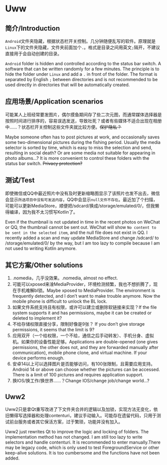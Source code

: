 # Uww

## 简介/Introduction

`Android`文件夹隐藏，根据状态栏开关控制。几分钟随便乱写的软件。原理就是`Linux`下的文件夹隐藏，文件夹前面加个`.`。格式是目录之间用英文`;`隔开，不建议直接用于会自动创建的目录。

`Android` folder is hidden and controlled according to the status bar switch. A software that can be written randomly for a few minutes. The principle is to hide the folder under `Linux` and add a `.` in front of the folder. The format is separated by English `;` between directories and is not recommended to be used directly in directories that will be automatically created.

## 应用场景/Application scenarios

可能某人上班经常要发图片，偶尔摸鱼期间存了些二次元图，而通常媒体选择器是按照时间进行排序的，容易误选发送，导致社死？或者有些媒体不适合出现在相册中……？状态栏开关控制这些文件夹就比较方便。~~保护隐私？~~

Maybe someone often has to post pictures at work, and occasionally saves some two-dimensional pictures during the fishing period. Usually the media selector is sorted by time, which is easy to miss the selection and send, resulting in social death? Or are some media not suitable for appearing in photo albums…? It is more convenient to control these folders with the status bar switch.  ~~Privacy protection?~~ 

## 测试/Test

即使微信或QQ中最近照片中没有及时更新缩略图显示了该照片也发不出去，微信会显示`所选项目中没有可发送内容`，QQ中会显示`null文件不存在`。最近加了个扫描，可能可以更新MediaStore，顺便把/sdcard/换成/storage/emulated/0/，但我懒得编译，因为我不太习惯写Kotlin了。

Even if the thumbnail is not updated in time in the recent photos on WeChat or QQ, the thumbnail cannot be sent out. WeChat will show `No content to be sent in the selected item`, and the null file does not exist in QQ. I recently added a scan and may update MediaStore and change /sdcard/ to /storage/emulated/0/ by the way, but I am too lazy to compile because I am not used to writing Kotlin anymore. 

## 其它方案/Other solutions

1. .nomedia，几乎没效果。.nomedia, almost no effect.
2. 可能可以xposed来淦MediaProvider，环境检测频繁，我也不想折腾了，现在手机难解bl锁。Maybe xposed to MediaProvider. The environment is frequently detected, and I don’t want to make trouble anymore. Now the mobile phone is difficult to unlock the BL lock.
3. 如果文件系统支持且有权限，或许可以建立或删除软链接来实现？If the file system supports it and has permissions, maybe it can be created or deleted to implement it?
4. 不给存储权限直接分享，限制好像是9张？ If you don’t give storage permissions, it seems that the limit is 9? 
5. 应用双开（一个给权限，一个不给，通信之后手动转发）、手机分身、虚拟机。如果你的设备性能足够。Applications are double-opened (one gives permissions, the other does not, and they are forwarded manually after communication), mobile phone clone, and virtual machine. If your device performs enough.
6. 安卓14以上可以选择图片是否能够访问，有100张限制，且需要应用支持。Android 14 or above can choose whether the pictures can be accessed. There is a limit of 100 pictures and requires application support.
7. 换IOS/换工作/换世界……？Change IOS/change job/change world…?

## Uww2

Uww2只是拿Qt重写改进了下文件夹合并的逻辑以及加锁，实现方法无变化，依旧懒得写选择器和处理contenturi，建议手动输入。可能存在遗留代码，只用于测试前台服务或者其它保活方案，过于繁琐，功能并没有加入。

Uww2 just rewrites Qt to improve the logic and locking of folders. The implementation method has not changed. I am still too lazy to write selectors and handle contenturi. It is recommended to enter manually.There may be legacy code, which is only used to test ForegroundService or other keep-alive solutions. It is too cumbersome and the functions have not been added.
